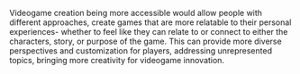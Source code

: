 Videogame creation being more accessible would allow people with different approaches, create games that are more relatable to their personal experiences- whether to feel like they can relate to or connect to either the characters, story, or purpose of the game. This can provide more diverse perspectives and customization for players, addressing unrepresented topics, bringing more creativity for videogame innovation. 

